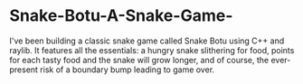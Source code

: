 # Snake-Botu-A-Snake-Game-
I've been building a classic snake game called Snake Botu using C++ and raylib. It features all the essentials: a hungry snake slithering for food, points for each tasty food and the snake will grow longer, and of course, the ever-present risk of a boundary bump leading to game over.
